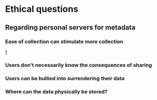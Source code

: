 Ethical questions
=================
Regarding personal servers for metadata
---------------------------------------

### Ease of collection can stimulate more collection
[1][1]
### Users don't necessarily know the consequences of sharing

### Users can be bullied into surrendering their data

### Where can the data physically be stored?

[1]: ref1
